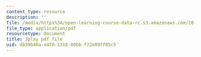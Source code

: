 ```yaml
---
content_type: resource
description: ''
file: /media/https%3A/open-learning-course-data-rc.s3.amazonaws.com/20-219-becoming-the-next-bill-nye-writing-and-hosting-the-educational-show-january-iap-2015/db39b40ae4f0131880bbf72e09ff05c5_qkkI9Z9tKvo.pdf
file_type: application/pdf
resourcetype: Document
title: 3play pdf file
uid: db39b40a-e4f0-1318-80bb-f72e09ff05c5
---
```

